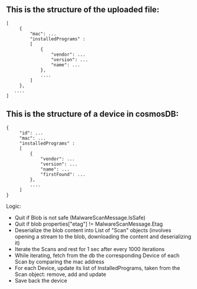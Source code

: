 ## This is the structure of the uploaded file:
  ```
  [
	   {
		   "mac": ...
		   "installedPrograms" : 
		   [
			   {
				   "vendor": ...
				   "version": ...
				   "name": ...
			   },
			   ....
		   ]
	   },
     ....
  ]
  ```

## This is the structure of a device in cosmosDB:
  ```
  {
	   "id": ...
	   "mac": ...
	   "installedPrograms" : 
	   [
		   {
			   "vendor": ...
			   "version": ...
			   "name": ...
			   "firstFound": ...
		   },
		   ....
	   ]
  }
 ```


Logic:
- Quit if Blob is not safe (MalwareScanMessage.IsSafe)
- Quit if blob properties["etag"] != MalwareScanMessage.Etag
- Deserialize the blob content into List of "Scan" objects (involves opening a stream to the blob, downloading the content and deserializing it)
- Iterate the Scans and rest for 1 sec after every 1000 iterations
- While iterating, fetch from the db the corresponding Device of each Scan by comparing the mac address
- For each Device, update its list of InstalledPrograms, taken from the Scan object: remove, add and update
- Save back the device

